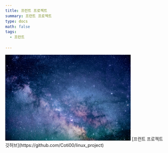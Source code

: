 ```yaml
---
title: 프런트 프로젝트
summary: 프런트 프로젝트
type: docs
math: false
tags:
  - 프런트

---
```

<img src="/assets/media/galaxy.jpg" alt="프로젝트 이미지" style="width:400px;"/>
[프런트 프로젝트 깃허브](https://github.com/Coti00/linux_project)